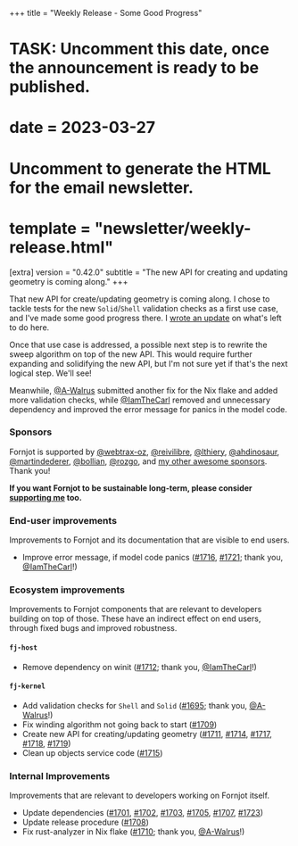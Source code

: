 +++
title = "Weekly Release - Some Good Progress"
# TASK: Uncomment this date, once the announcement is ready to be published.
# date = 2023-03-27

# Uncomment to generate the HTML for the email newsletter.
# template = "newsletter/weekly-release.html"

[extra]
version = "0.42.0"
subtitle = "The new API for creating and updating geometry is coming along."
+++

That new API for create/updating geometry is coming along. I chose to tackle tests for the new `Solid`/`Shell` validation checks as a first use case, and I've made some good progress there. I [wrote an update](https://github.com/hannobraun/Fornjot/issues/1713#issuecomment-1482809021) on what's left to do here.

Once that use case is addressed, a possible next step is to rewrite the sweep algorithm on top of the new API. This would require further expanding and solidifying the new API, but I'm not sure yet if that's the next logical step. We'll see!

Meanwhile, [@A-Walrus] submitted another fix for the Nix flake and added more validation checks, while [@IamTheCarl] removed and unnecessary dependency and improved the error message for panics in the model code.


### Sponsors

Fornjot is supported by [@webtrax-oz](https://github.com/webtrax-oz), [@reivilibre](https://github.com/reivilibre), [@lthiery](https://github.com/lthiery), [@ahdinosaur](https://github.com/ahdinosaur), [@martindederer](https://github.com/martindederer), [@bollian](https://github.com/bollian), [@rozgo](https://github.com/rozgo), and [my other awesome sponsors](https://github.com/sponsors/hannobraun). Thank you!

<strong class="call-to-action">
    <p>
        If you want Fornjot to be sustainable long-term, please consider <a href="https://github.com/sponsors/hannobraun">supporting me</a> too.
    </p>
</strong>


### End-user improvements

Improvements to Fornjot and its documentation that are visible to end users.

- Improve error message, if model code panics ([#1716], [#1721]; thank you, [@IamTheCarl]!)


### Ecosystem improvements

Improvements to Fornjot components that are relevant to developers building on top of those. These have an indirect effect on end users, through fixed bugs and improved robustness.

#### `fj-host`

- Remove dependency on winit ([#1712]; thank you, [@IamTheCarl]!)

#### `fj-kernel`

- Add validation checks for `Shell` and `Solid` ([#1695]; thank you, [@A-Walrus]!)
- Fix winding algorithm not going back to start ([#1709])
- Create new API for creating/updating geometry ([#1711], [#1714], [#1717], [#1718], [#1719])
- Clean up objects service code ([#1715])


### Internal Improvements

Improvements that are relevant to developers working on Fornjot itself.

- Update dependencies ([#1701], [#1702], [#1703], [#1705], [#1707], [#1723])
- Update release procedure ([#1708])
- Fix rust-analyzer in Nix flake ([#1710]; thank you, [@A-Walrus]!)


[#1695]: https://github.com/hannobraun/Fornjot/pull/1695
[#1701]: https://github.com/hannobraun/Fornjot/pull/1701
[#1702]: https://github.com/hannobraun/Fornjot/pull/1702
[#1703]: https://github.com/hannobraun/Fornjot/pull/1703
[#1705]: https://github.com/hannobraun/Fornjot/pull/1705
[#1707]: https://github.com/hannobraun/Fornjot/pull/1707
[#1708]: https://github.com/hannobraun/Fornjot/pull/1708
[#1709]: https://github.com/hannobraun/Fornjot/pull/1709
[#1710]: https://github.com/hannobraun/Fornjot/pull/1710
[#1711]: https://github.com/hannobraun/Fornjot/pull/1711
[#1712]: https://github.com/hannobraun/Fornjot/pull/1712
[#1714]: https://github.com/hannobraun/Fornjot/pull/1714
[#1715]: https://github.com/hannobraun/Fornjot/pull/1715
[#1716]: https://github.com/hannobraun/Fornjot/pull/1716
[#1717]: https://github.com/hannobraun/Fornjot/pull/1717
[#1718]: https://github.com/hannobraun/Fornjot/pull/1718
[#1719]: https://github.com/hannobraun/Fornjot/pull/1719
[#1721]: https://github.com/hannobraun/Fornjot/pull/1721
[#1723]: https://github.com/hannobraun/Fornjot/pull/1723

[@A-Walrus]: https://github.com/A-Walrus
[@IamTheCarl]: https://github.com/IamTheCarl
